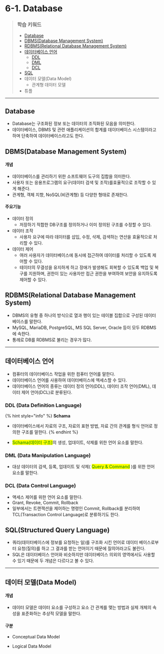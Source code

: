 # 6-1. Database

> ### 학습 키워드
>
> * [Database](6-1.-database.md#database)
> * [DBMS(Database Management System)](6-1.-database.md#dbms-database-management-system)
> * [RDBMS(Relational Database Management System)](6-1.-database.md#rdbms-relational-database-management-system)
> * [데이터베이스 언어](6-1.-database.md#undefined-3)
>   * [DDL](6-1.-database.md#ddl-data-definition-language)
>   * [DML](6-1.-database.md#dml-data-manipulation-language)
>   * [DCL](6-1.-database.md#dcl-data-control-language)
> * [SQL](6-1.-database.md#sql-structured-query-language)
> * 데이터 모델(Data Model)
>   * 관계형 데이터 모델
> * 튜플

***

## Database

* Database는 구조화된 정보 또는 데이터의 조직화된 모음을 의미한다.
* 데이터베이스, DBMS 및 관련 애플리케이션의 합계를 데이터베이스 시스템이라고 하며 단축하여 데이터베이스라고도 한다.

## DBMS(Database Management System)

#### 개념

* 데이터베이스를 관리하기 위한 소프트웨어 도구의 집합을 의미한다.
* 사용자 또는 응용프로그램의 요구(데이터 검색 및 조작)를효율적으로 조작할 수 있게 해준다.
* 관계형, 객체 지향, NoSQL(비관계형) 등 다양한 형태로 존재한다.

#### 주요기능

* 데이터 정의
  * 저장하기 적합한 DB구조를 정의하거나 이미 정의된 구조를 수정할 수 있다.
* 데이터 조작
  * 사용자 요구에 따라 데이터를 삽입, 수정, 삭제, 검색하는 연산을 효율적으로 처리할 수 있다.
* 데이터 제어
  * 여러 사용자가 데이터베이스에 동시에 접근하여 데이터를 처리할 수 있도록 제어할 수 있다.
  * 테이터의 무결성을 유지하게 하고 장애가 발생해도 회복할 수 있도록 백업 및 복구를 지원하며, 권한이 있는 사용자만 접근 권한을 부여하여 보안을 유지하도록 제어할 수 있다.

## RDBMS(Relational Database Management System)

* DBMS의 유형 중 하나의 방식으로 열과 행이 있는 테이블 집합으로 구성된 데이터베이스를 말한다.
* MySQL, MariaDB, PostgreSQL, MS SQL Server, Oracle 등이 모두 RDBMS에 속한다.
* 통례로 DB를 RDBMS로 불리는 경우가 많다.

***

## 데이터베이스 언어

* 컴퓨터의 데이터베이스 작업을 위한 컴퓨터 언어를 말한다.
* 데이터베이스 언어를 사용하여 데이터베이스에 엑세스할 수 있다.
* 데이터베이스 언어의 종류는 데이터 정의 언어(DDL), 데이터 조작 언어(DML), 데이터 제어 언어(DCL)로 분류된다.

### DDL (Data Definition Language)

{% hint style="info" %}
**Schama**

* 데이터베이스에서 자료의 구조, 자료의 표현 방법, 자료 간의 관계를 형식 언어로 정의한 구조를 말한다.
{% endhint %}

* <mark style="color:green;">Schama(데이터 구조)</mark>의 생성, 업데이트, 삭제를 위한 언어 요소를 말한다.

### DML (Data Manipulation Language)

* 대상 데이터의 검색, 등록, 업데이트 및 삭제( <mark style="color:green;">Query & Command</mark> )를 위한 언어 요소를 말한다.

### DCL (Data Control Language)

* 액세스 제어를 위한 언어 요소를 말한다.
* Grant, Revoke, Commit, Rollback
* 일부에서는 트랜잭션을 제어하는 명령인 Commit, Rollback를 분리하여 TCL(Transaction Control Language)로 분류하기도 한다.

## SQL(Structured Query Language)

* 쿼리(데이터베이스에 정보를 요청하는 일)를 구조화 시킨 언어로 데이터 베이스로부터 요청(질의)를 하고 그 결과를 받는 언어이기 때문에 질의어라고도 불린다.
* SQL은 데이터베이스 언어와 비슷하지만 데이터베이스 의외의 영역에서도 사용할 수 있기 때문에 두 개념은 다르다고 볼 수 있다.

***

## 데이터 모델(Data Model)

#### 개념

* 데이터 모델은 데이터 요소를 구성하고 요소 간 관계를 맺는 방법과 실제 개체의 속성을 표준화하는 추상적 모델을 말한다.

#### 구분

* Conceptual Data Model

* Logical Data Model
